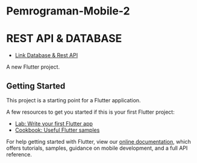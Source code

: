 # Pemrograman-Mobile-2
# REST API & DATABASE

- [Link Database & Rest API](https://drive.google.com/drive/folders/1mFy0oNrb0NOkw3CSwlzLVbIPBe5XSVpA)

A new Flutter project.

## Getting Started

This project is a starting point for a Flutter application.

A few resources to get you started if this is your first Flutter project:

- [Lab: Write your first Flutter app](https://flutter.dev/docs/get-started/codelab)
- [Cookbook: Useful Flutter samples](https://flutter.dev/docs/cookbook)

For help getting started with Flutter, view our
[online documentation](https://flutter.dev/docs), which offers tutorials,
samples, guidance on mobile development, and a full API reference.
